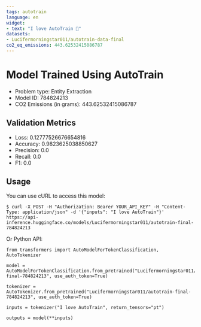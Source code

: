 ```yaml
---
tags: autotrain
language: en
widget:
- text: "I love AutoTrain 🤗"
datasets:
- Lucifermorningstar011/autotrain-data-final
co2_eq_emissions: 443.62532415086787
---
```


# Model Trained Using AutoTrain

- Problem type: Entity Extraction
- Model ID: 784824213
- CO2 Emissions (in grams): 443.62532415086787

## Validation Metrics

- Loss: 0.12777526676654816
- Accuracy: 0.9823625038850627
- Precision: 0.0
- Recall: 0.0
- F1: 0.0

## Usage

You can use cURL to access this model:

```
$ curl -X POST -H "Authorization: Bearer YOUR_API_KEY" -H "Content-Type: application/json" -d '{"inputs": "I love AutoTrain"}' https://api-inference.huggingface.co/models/Lucifermorningstar011/autotrain-final-784824213
```

Or Python API:

```
from transformers import AutoModelForTokenClassification, AutoTokenizer

model = AutoModelForTokenClassification.from_pretrained("Lucifermorningstar011/autotrain-final-784824213", use_auth_token=True)

tokenizer = AutoTokenizer.from_pretrained("Lucifermorningstar011/autotrain-final-784824213", use_auth_token=True)

inputs = tokenizer("I love AutoTrain", return_tensors="pt")

outputs = model(**inputs)
```